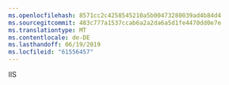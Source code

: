```yaml
---
ms.openlocfilehash: 8571cc2c4258545210a5b00473280039ad4b84d4
ms.sourcegitcommit: 483c777a1537ccab6a2a2da6a5d1fe4470dd0e7e
ms.translationtype: MT
ms.contentlocale: de-DE
ms.lasthandoff: 06/19/2019
ms.locfileid: "61556457"
---
```

IIS